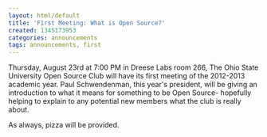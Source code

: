 ```yaml
---
layout: html/default
title: 'First Meeting: What is Open Source?'
created: 1345173953
categories: announcements
tags: announcements, first
---
```

Thursday, August 23rd at 7:00 PM in Dreese Labs room 266, The Ohio State University Open Source Club will have its first meeting of the 2012-2013 academic year. Paul Schwendenman, this year's president, will be giving an introduction to what it means for something to be Open Source- hopefully helping to explain to any potential new members what the club is really about.

As always, pizza will be provided.
